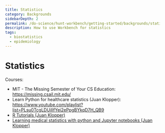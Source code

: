 ```yaml
---
title: Statistics
category: Backgrounds
sidebarDepth: 2
permalink: /do-science/hunt-workbench/getting-started/backgrounds/statistics
description: How to use Workbench for statistics
tags:
  - biostatistics
  - epidemiology
---
```


# Statistics

Courses:
- MIT - The Missing Semester of Your CS Education: https://missing.csail.mit.edu/
- Learn Python for healthcare statistics (Juan Klopper): https://www.youtube.com/playlist?list=PLsu0TcgLDUiIlfYei2ePpgBYkqD7H_QB9
- [R Tutorials (Juan Klopper)](https://www.youtube.com/playlist?list=PLsu0TcgLDUiJznd-n-i7rMUmNjCuNhgpB)
- [Learning medical statistics with python and Jupyter notebooks (Juan Klopper)](https://www.youtube.com/playlist?list=PLsu0TcgLDUiIueDMfTX3322AZhdGb0_zm)
